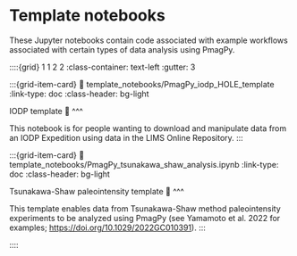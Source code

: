 # Template notebooks

These Jupyter notebooks contain code associated with example workflows associated with certain types of data analysis using PmagPy.

::::{grid} 1 1 2 2
:class-container: text-left
:gutter: 3

:::{grid-item-card}
:link: template_notebooks/PmagPy_iodp_HOLE_template
:link-type: doc
:class-header: bg-light

IODP template 🌊
^^^

This notebook is for people wanting to download and manipulate data from an IODP Expedition using data in the LIMS Online Repository.
:::

:::{grid-item-card}
:link: template_notebooks/PmagPy_tsunakawa_shaw_analysis.ipynb
:link-type: doc
:class-header: bg-light

Tsunakawa-Shaw paleointensity template 🧭
^^^

This template enables data from Tsunakawa-Shaw method paleointensity experiments to be analyzed using PmagPy (see Yamamoto et al. 2022 for examples; https://doi.org/10.1029/2022GC010391). 
:::

::::